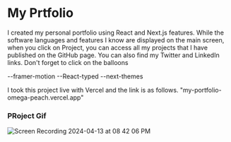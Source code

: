 <h1>My Prtfolio</h1>

<p>
  I created my personal portfolio using React and Next.js features. While the software languages and features I know are displayed on the main screen, when you click on Project, you can access all my projects that I have published on the GitHub page. You can also find my Twitter and LinkedIn links. Don't forget to click on the balloons

--framer-motion
--React-typed
--next-themes 
</p>

<p>I took this project live with Vercel and the link is as follows.
 "my-portfolio-omega-peach.vercel.app"

  </p>

  <h3>PRoject Gif</h3>
  

  
![Screen Recording 2024-04-13 at 08 42 06 PM](https://github.com/nazanyilmaz/my-portfolio/assets/147782488/8f7ddbcf-fd16-4190-a6c8-b6c3bab34e17)
